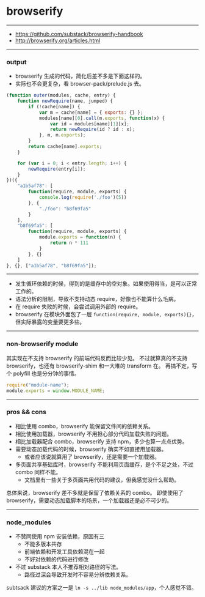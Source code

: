 # browserify

---

+ https://github.com/substack/browserify-handbook
+ http://browserify.org/articles.html

---

### output

+ browserify 生成的代码，简化后差不多是下面这样的。
+ 实际也不会更复杂，看 browser-pack/prelude.js 去。

```js
(function outer(modules, cache, entry) {
    function newRequire(name, jumped) {
        if (!cache[name]) {
            var m = cache[name] = { exports: {} };
            modules[name][0].call(m.exports, function(x) {
                var id = modules[name][1][x];
                return newRequire(id ? id : x);
            }, m, m.exports);
        }
        return cache[name].exports;
    }

    for (var i = 0; i < entry.length; i++) {
        newRequire(entry[i]);
    }
})({
    "a1b5af78": [
        function(require, module, exports) {
            console.log(require('./foo')(5))
        }, {
            "./foo": "b8f69fa5"
        }
    ],
    "b8f69fa5": [
        function(require, module, exports) {
            module.exports = function(n) {
                return n * 111
            }
        }, {}
    ]
}, {}, ["a1b5af78", "b8f69fa5"]);
```

---

+ 发生循环依赖的时候，得到的是缓存中的空对象。如果使用得当，是可以正常工作的。
+ 语法分析的限制，导致不支持动态 require，好像也不能算什么毛病。
+ 在 require 失败的时候，会尝试调用外部的 require。
+ browserify 在模块外面包了一层 `function(require, module, exports){}`，但实际暴露的变量要更多些。

---

### non-browserify module

其实现在不支持 browserify 的前端代码反而比较少见。
不过就算真的不支持 browserify，也还有 browserify-shim 和一大堆的 transform 在。
再搞不定，写个 polyfill 也是分分钟的事情。

```js
require("module-name");
module.exports = window.MODULE_NAME;
```

---

### pros && cons

+ 相比使用 combo，browserify 能保留文件间的依赖关系。
+ 相比使用加载器，browserify 不用担心部分代码加载失败的问题。
+ 相比加载器配合 combo，browserify 支持 npm，多少也算一点点优势。
+ 需要动态加载代码的时候，browserify 确实不如直接用加载器。
    - 或者应该说就算用了 browserify，还是需要一个加载器。
+ 多页面共享基础库时，browserify 不能利用页面缓存，是个不足之处，不过 combo 同样不能。
    - 文档里有一些关于多页面共用代码的建议，但我感觉没什么帮助。

总体来说，browserify 差不多就是保留了依赖关系的 combo。
即使使用了 browserify，需要动态加载脚本的场景，一个加载器还是必不可少的。

---

### node_modules

+ 不赞同使用 npm 安装依赖，原因有三
    - 不能多版本共存
    - 前端依赖和开发工具依赖混在一起
    - 不好对依赖的代码进行修改
+ 不过 substack 本人不推荐相对路径的写法。
    - 路径过深会导致开发时不容易分辨依赖关系。

subtsack 建议的方案之一是 `ln -s ../lib node_modules/app`，个人感觉不错。
